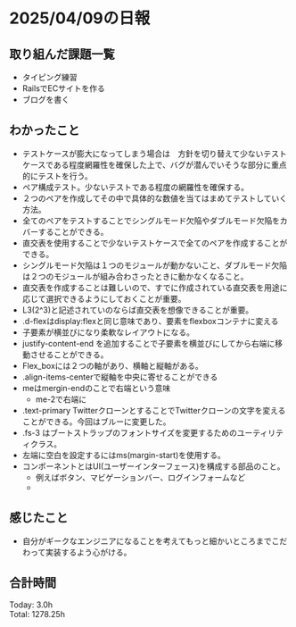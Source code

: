 # 2025/04/09の日報
## 取り組んだ課題一覧
* タイピング練習
*  RailsでECサイトを作る
*  ブログを書く
## わかったこと
*  テストケースが膨大になってしまう場合は　方針を切り替えて少ないテストケースである程度網羅性を確保した上で、バグが潜んでいそうな部分に重点的にテストを行う。
  *  ペア構成テスト。少ないテストである程度の網羅性を確保する。
  *  ２つのペアを作成してその中で具体的な数値を当てはまめてテストしていく方法。
  *  全てのペアをテストすることでシングルモード欠陥やダブルモード欠陥をカバーすることができる。
  *  直交表を使用することで少ないテストケースで全てのペアを作成することができる。
*  シングルモード欠陥は１つのモジュールが動かないこと、ダブルモード欠陥は２つのモジュールが組み合わさったときに動かなくなること。
*  直交表を作成することは難しいので、すでに作成されている直交表を用途に応じて選択できるようにしておくことが重要。
  * L3(2^3)と記述されていのならば直交表を想像できることが重要。
*  .d-flexはdisplay:flexと同じ意味であり、要素をflexboxコンテナに変える
  * 子要素が横並びになり柔軟なレイアウトになる。
  * justify-content-end を追加することで子要素を横並びにしてから右端に移動させることができる。
  * Flex_boxには２つの軸があり、横軸と縦軸がある。
  * .align-items-centerで縦軸を中央に寄せることができる
* meはmergin-endのことで右端という意味
  * me-2で右端に
* .text-primary TwitterクローンとすることでTwitterクローンの文字を変えることができる。今回はブルーに変更した。
* .fs-3 はブートストラップのフォントサイズを変更するためのユーティリティクラス。
* 左端に空白を設定するにはms(margin-start)を使用する。
* コンポーネントとはUI(ユーザーインターフェース)を構成する部品のこと。
  * 例えばボタン、マビゲーションバー、ログインフォームなど
  *                                        
## 感じたこと
* 自分がギークなエンジニアになることを考えてもっと細かいところまでこだわって実装するよう心がける。
##  合計時間 
Today: 3.0h<br>
Total: 1278.25h
